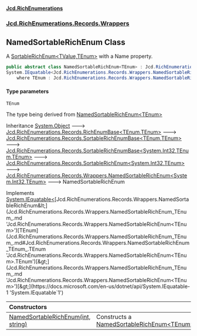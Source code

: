 #### [Jcd.RichEnumerations](index.md 'index')

### [Jcd.RichEnumerations.Records.Wrappers](Jcd.RichEnumerations.Records.Wrappers.md 'Jcd.RichEnumerations.Records.Wrappers')

## NamedSortableRichEnum<TEnum> Class

A [SortableRichEnum&lt;TValue,TEnum&gt;](Jcd.RichEnumerations.Records.SortableRichEnum_TValue,TEnum_.md 'Jcd.RichEnumerations.Records.SortableRichEnum<TValue,TEnum>') with a Name property.

```csharp
public abstract class NamedSortableRichEnum<TEnum> : Jcd.RichEnumerations.Records.Wrappers.NamedSortableRichEnum<int, TEnum>,
System.IEquatable<Jcd.RichEnumerations.Records.Wrappers.NamedSortableRichEnum<TEnum>>
    where TEnum : Jcd.RichEnumerations.Records.Wrappers.NamedSortableRichEnum<TEnum>, Jcd.RichEnumerations.Records.ISortableRichEnumValueProvider<int>
```

#### Type parameters

<a name='Jcd.RichEnumerations.Records.Wrappers.NamedSortableRichEnum_TEnum_.TEnum'></a>

`TEnum`

The type being derived from [NamedSortableRichEnum&lt;TEnum&gt;](Jcd.RichEnumerations.Records.Wrappers.NamedSortableRichEnum_TEnum_.md 'Jcd.RichEnumerations.Records.Wrappers.NamedSortableRichEnum<TEnum>')

Inheritance [System.Object](https://docs.microsoft.com/en-us/dotnet/api/System.Object 'System.Object') &#129106; [Jcd.RichEnumerations.Records.RichEnumBase&lt;](Jcd.RichEnumerations.Records.RichEnumBase_TEnumeration,TEnumeratedItem_.md 'Jcd.RichEnumerations.Records.RichEnumBase<TEnumeration,TEnumeratedItem>')[TEnum](Jcd.RichEnumerations.Records.Wrappers.NamedSortableRichEnum_TEnum_.md#Jcd.RichEnumerations.Records.Wrappers.NamedSortableRichEnum_TEnum_.TEnum 'Jcd.RichEnumerations.Records.Wrappers.NamedSortableRichEnum<TEnum>.TEnum')[,](Jcd.RichEnumerations.Records.RichEnumBase_TEnumeration,TEnumeratedItem_.md 'Jcd.RichEnumerations.Records.RichEnumBase<TEnumeration,TEnumeratedItem>')[TEnum](Jcd.RichEnumerations.Records.Wrappers.NamedSortableRichEnum_TEnum_.md#Jcd.RichEnumerations.Records.Wrappers.NamedSortableRichEnum_TEnum_.TEnum 'Jcd.RichEnumerations.Records.Wrappers.NamedSortableRichEnum<TEnum>.TEnum')[&gt;](Jcd.RichEnumerations.Records.RichEnumBase_TEnumeration,TEnumeratedItem_.md 'Jcd.RichEnumerations.Records.RichEnumBase<TEnumeration,TEnumeratedItem>') &#129106; [Jcd.RichEnumerations.Records.SortableRichEnumBase&lt;](Jcd.RichEnumerations.Records.SortableRichEnumBase_TEnumeration,TEnumeratedItem_.md 'Jcd.RichEnumerations.Records.SortableRichEnumBase<TEnumeration,TEnumeratedItem>')[TEnum](Jcd.RichEnumerations.Records.Wrappers.NamedSortableRichEnum_TEnum_.md#Jcd.RichEnumerations.Records.Wrappers.NamedSortableRichEnum_TEnum_.TEnum 'Jcd.RichEnumerations.Records.Wrappers.NamedSortableRichEnum<TEnum>.TEnum')[,](Jcd.RichEnumerations.Records.SortableRichEnumBase_TEnumeration,TEnumeratedItem_.md 'Jcd.RichEnumerations.Records.SortableRichEnumBase<TEnumeration,TEnumeratedItem>')[TEnum](Jcd.RichEnumerations.Records.Wrappers.NamedSortableRichEnum_TEnum_.md#Jcd.RichEnumerations.Records.Wrappers.NamedSortableRichEnum_TEnum_.TEnum 'Jcd.RichEnumerations.Records.Wrappers.NamedSortableRichEnum<TEnum>.TEnum')[&gt;](Jcd.RichEnumerations.Records.SortableRichEnumBase_TEnumeration,TEnumeratedItem_.md 'Jcd.RichEnumerations.Records.SortableRichEnumBase<TEnumeration,TEnumeratedItem>') &#129106; [Jcd.RichEnumerations.Records.SortableRichEnumBase&lt;](Jcd.RichEnumerations.Records.SortableRichEnumBase_TValue,TEnumeration,TEnumeratedItem_.md 'Jcd.RichEnumerations.Records.SortableRichEnumBase<TValue,TEnumeration,TEnumeratedItem>')[System.Int32](https://docs.microsoft.com/en-us/dotnet/api/System.Int32 'System.Int32')[,](Jcd.RichEnumerations.Records.SortableRichEnumBase_TValue,TEnumeration,TEnumeratedItem_.md 'Jcd.RichEnumerations.Records.SortableRichEnumBase<TValue,TEnumeration,TEnumeratedItem>')[TEnum](Jcd.RichEnumerations.Records.Wrappers.NamedSortableRichEnum_TEnum_.md#Jcd.RichEnumerations.Records.Wrappers.NamedSortableRichEnum_TEnum_.TEnum 'Jcd.RichEnumerations.Records.Wrappers.NamedSortableRichEnum<TEnum>.TEnum')[,](Jcd.RichEnumerations.Records.SortableRichEnumBase_TValue,TEnumeration,TEnumeratedItem_.md 'Jcd.RichEnumerations.Records.SortableRichEnumBase<TValue,TEnumeration,TEnumeratedItem>')[TEnum](Jcd.RichEnumerations.Records.Wrappers.NamedSortableRichEnum_TEnum_.md#Jcd.RichEnumerations.Records.Wrappers.NamedSortableRichEnum_TEnum_.TEnum 'Jcd.RichEnumerations.Records.Wrappers.NamedSortableRichEnum<TEnum>.TEnum')[&gt;](Jcd.RichEnumerations.Records.SortableRichEnumBase_TValue,TEnumeration,TEnumeratedItem_.md 'Jcd.RichEnumerations.Records.SortableRichEnumBase<TValue,TEnumeration,TEnumeratedItem>') &#129106; [Jcd.RichEnumerations.Records.SortableRichEnum&lt;](Jcd.RichEnumerations.Records.SortableRichEnum_TValue,TEnum_.md 'Jcd.RichEnumerations.Records.SortableRichEnum<TValue,TEnum>')[System.Int32](https://docs.microsoft.com/en-us/dotnet/api/System.Int32 'System.Int32')[,](Jcd.RichEnumerations.Records.SortableRichEnum_TValue,TEnum_.md 'Jcd.RichEnumerations.Records.SortableRichEnum<TValue,TEnum>')[TEnum](Jcd.RichEnumerations.Records.Wrappers.NamedSortableRichEnum_TEnum_.md#Jcd.RichEnumerations.Records.Wrappers.NamedSortableRichEnum_TEnum_.TEnum 'Jcd.RichEnumerations.Records.Wrappers.NamedSortableRichEnum<TEnum>.TEnum')[&gt;](Jcd.RichEnumerations.Records.SortableRichEnum_TValue,TEnum_.md 'Jcd.RichEnumerations.Records.SortableRichEnum<TValue,TEnum>') &#129106; [Jcd.RichEnumerations.Records.Wrappers.NamedSortableRichEnum&lt;](Jcd.RichEnumerations.Records.Wrappers.NamedSortableRichEnum_TValue,TEnum_.md 'Jcd.RichEnumerations.Records.Wrappers.NamedSortableRichEnum<TValue,TEnum>')[System.Int32](https://docs.microsoft.com/en-us/dotnet/api/System.Int32 'System.Int32')[,](Jcd.RichEnumerations.Records.Wrappers.NamedSortableRichEnum_TValue,TEnum_.md 'Jcd.RichEnumerations.Records.Wrappers.NamedSortableRichEnum<TValue,TEnum>')[TEnum](Jcd.RichEnumerations.Records.Wrappers.NamedSortableRichEnum_TEnum_.md#Jcd.RichEnumerations.Records.Wrappers.NamedSortableRichEnum_TEnum_.TEnum 'Jcd.RichEnumerations.Records.Wrappers.NamedSortableRichEnum<TEnum>.TEnum')[&gt;](Jcd.RichEnumerations.Records.Wrappers.NamedSortableRichEnum_TValue,TEnum_.md 'Jcd.RichEnumerations.Records.Wrappers.NamedSortableRichEnum<TValue,TEnum>') &#129106; NamedSortableRichEnum<TEnum>

Implements [System.IEquatable&lt;](https://docs.microsoft.com/en-us/dotnet/api/System.IEquatable-1 'System.IEquatable`1')[Jcd.RichEnumerations.Records.Wrappers.NamedSortableRichEnum&lt;](Jcd.RichEnumerations.Records.Wrappers.NamedSortableRichEnum_TEnum_.md 'Jcd.RichEnumerations.Records.Wrappers.NamedSortableRichEnum<TEnum>')[TEnum](Jcd.RichEnumerations.Records.Wrappers.NamedSortableRichEnum_TEnum_.md#Jcd.RichEnumerations.Records.Wrappers.NamedSortableRichEnum_TEnum_.TEnum 'Jcd.RichEnumerations.Records.Wrappers.NamedSortableRichEnum<TEnum>.TEnum')[&gt;](Jcd.RichEnumerations.Records.Wrappers.NamedSortableRichEnum_TEnum_.md 'Jcd.RichEnumerations.Records.Wrappers.NamedSortableRichEnum<TEnum>')[&gt;](https://docs.microsoft.com/en-us/dotnet/api/System.IEquatable-1 'System.IEquatable`1')

| Constructors                                                                                                                                                                                                                                          |                                                                                                                                                                                                |
|:------------------------------------------------------------------------------------------------------------------------------------------------------------------------------------------------------------------------------------------------------|:-----------------------------------------------------------------------------------------------------------------------------------------------------------------------------------------------|
| [NamedSortableRichEnum(int, string)](Jcd.RichEnumerations.Records.Wrappers.NamedSortableRichEnum_TEnum_.NamedSortableRichEnum(int,string).md 'Jcd.RichEnumerations.Records.Wrappers.NamedSortableRichEnum<TEnum>.NamedSortableRichEnum(int, string)') | Constructs a [NamedSortableRichEnum&lt;TEnum&gt;](Jcd.RichEnumerations.Records.Wrappers.NamedSortableRichEnum_TEnum_.md 'Jcd.RichEnumerations.Records.Wrappers.NamedSortableRichEnum<TEnum>'). |
